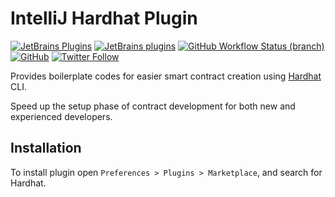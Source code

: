 # IntelliJ Hardhat Plugin

[![JetBrains Plugins](https://img.shields.io/jetbrains/plugin/v/18551-hardhat)](https://plugins.jetbrains.com/plugin/18551-hardhat)
[![JetBrains plugins](https://img.shields.io/jetbrains/plugin/d/18551-hardhat)](https://plugins.jetbrains.com/plugin/18551-hardhat/versions)
[![GitHub Workflow Status (branch)](https://img.shields.io/github/actions/workflow/status/nekofar/intellij-hardhat/build.yml?branch=master)](https://github.com/nekofar/intellij-hardhat/actions/workflows/build.yml)
[![GitHub](https://img.shields.io/github/license/nekofar/intellij-hardhat)](https://github.com/nekofar/intellij-hardhat/blob/master/LICENSE)
[![Twitter Follow](https://img.shields.io/badge/follow-%40nekofar-1DA1F2?logo=twitter&style=flat)](https://twitter.com/nekofar)

<!-- Plugin description -->
Provides boilerplate codes for easier smart contract creation using [Hardhat](https://hardhat.org) CLI.

Speed up the setup phase of contract development for both new and experienced developers.
<!-- Plugin description end -->

## Installation

To install plugin open `Preferences > Plugins > Marketplace`, and search for Hardhat.
